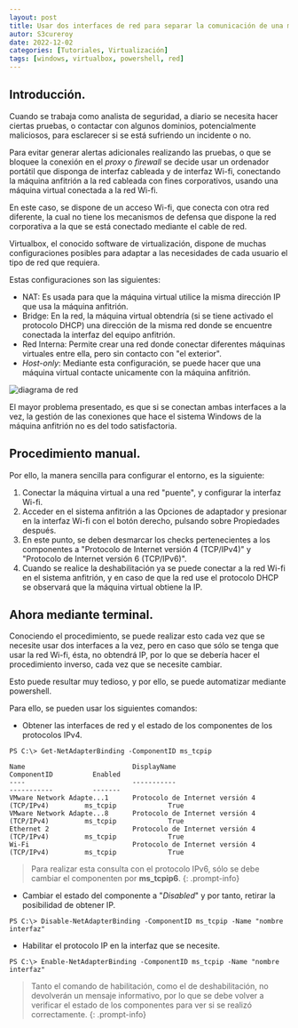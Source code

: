 ```yaml
---
layout: post
title: Usar dos interfaces de red para separar la comunicación de una máquina virtual y un sistema anfitrión.
autor: S3cureroy
date: 2022-12-02
categories: [Tutoriales, Virtualización]
tags: [windows, virtualbox, powershell, red]
---
```

## Introducción.

Cuando se trabaja como analista de seguridad, a diario se necesita hacer ciertas pruebas, o contactar con algunos dominios, potencialmente maliciosos, para esclarecer si se está sufriendo un incidente o no. 

Para evitar generar alertas adicionales realizando las pruebas, o que se bloquee la conexión en el *proxy* o *firewall* se decide usar un ordenador portátil que disponga de interfaz cableada y de interfaz Wi-fi, conectando la máquina anfitrión a la red cableada con fines corporativos, usando una máquina virtual conectada a la red Wi-fi.

En este caso, se dispone de un acceso Wi-fi, que conecta con otra red diferente, la cual no tiene los mecanismos de defensa que dispone la red corporativa a la que se está conectado mediante el cable de red.

Virtualbox, el conocido software de virtualización, dispone de muchas configuraciones posibles para adaptar a las necesidades de cada usuario el tipo de red que requiera.

Estas configuraciones son las siguientes:
* NAT: Es usada para que la máquina virtual utilice la misma dirección IP que usa la máquina anfitrión.
* Bridge: En la red, la máquina virtual obtendría (si se tiene activado el protocolo DHCP) una dirección de la misma red donde se encuentre conectada la interfaz del equipo anfitrión.
* Red Interna: Permite crear una red donde conectar diferentes máquinas virtuales entre ella, pero sin contacto con "el exterior".
* *Host-only*: Mediante esta configuración, se puede hacer que una máquina virtual contacte unicamente con la máquina anfitrión.

![diagrama de red](https://i.imgur.com/K8eXFzF.png)

El mayor problema presentado, es que si se conectan ambas interfaces a la vez, la gestión de las conexiones que hace el sistema Windows de la máquina anfitrión no es del todo satisfactoria.

## Procedimiento manual. ##

Por ello, la manera sencilla para configurar el entorno, es la siguiente:

1. Conectar la máquina virtual a una red "puente", y configurar la interfaz Wi-fi.
2. Acceder en el sistema anfitrión a las Opciones de adaptador y presionar en la interfaz Wi-fi con el botón derecho, pulsando sobre Propiedades después.
3. En este punto, se deben desmarcar los checks pertenecientes a los componentes a "Protocolo de Internet versión 4 (TCP/IPv4)" y "Protocolo de Internet versión 6 (TCP/IPv6)".
4. Cuando se realice la deshabilitación ya se puede conectar a la red Wi-fi en el sistema anfitrión, y en caso de que la red use el protocolo DHCP se observará que la máquina virtual obtiene la IP.


## Ahora mediante terminal. ##

Conociendo el procedimiento, se puede realizar esto cada vez que se necesite usar dos interfaces a la vez, pero en caso que sólo se tenga que usar la red Wi-fi, ésta, no obtendrá IP, por lo que se debería hacer el procedimiento inverso, cada vez que se necesite cambiar.

Esto puede resultar muy tedioso, y por ello, se puede automatizar mediante powershell.

Para ello, se pueden usar los siguientes comandos:

* Obtener las interfaces de red y el estado de los componentes de los protocolos IPv4.

~~~
PS C:\> Get-NetAdapterBinding -ComponentID ms_tcpip

Name                           DisplayName                                        ComponentID          Enabled
----                           -----------                                        -----------          -------
VMware Network Adapte...1      Protocolo de Internet versión 4 (TCP/IPv4)         ms_tcpip             True
VMware Network Adapte...8      Protocolo de Internet versión 4 (TCP/IPv4)         ms_tcpip             True
Ethernet 2                     Protocolo de Internet versión 4 (TCP/IPv4)         ms_tcpip             True
Wi-Fi                          Protocolo de Internet versión 4 (TCP/IPv4)         ms_tcpip             True
~~~
> Para realizar esta consulta con el protocolo IPv6, sólo se debe cambiar el componenten por **ms_tcpip6**.
{: .prompt-info} 

* Cambiar el estado del componente a "*Disabled*" y por tanto, retirar la posibilidad de obtener IP.

~~~
PS C:\> Disable-NetAdapterBinding -ComponentID ms_tcpip -Name "nombre interfaz"
~~~

* Habilitar el protocolo IP en la interfaz que se necesite.

~~~
PS C:\> Enable-NetAdapterBinding -ComponentID ms_tcpip -Name "nombre interfaz"
~~~

> Tanto el comando de habilitación, como el de deshabilitación, no devolverán un mensaje informativo, por lo que se debe volver a verificar el estado de los componentes para ver si se realizó correctamente.
{: .prompt-info} 


